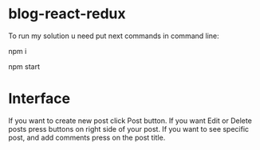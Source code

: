 # blog-react-redux

To run my solution u need put next commands in command line:

npm i

npm start

# Interface

If you want to create new post click Post button.
If you want Edit or Delete posts press buttons on right side of your post.
If you want to see specific post, and add comments press on the post title.